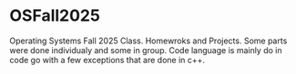 # OSFall2025
Operating Systems Fall 2025 Class. Homewroks and Projects.
Some parts were done individualy and some in group.
Code language is mainly do in code go with a few exceptions that are done in c++.
